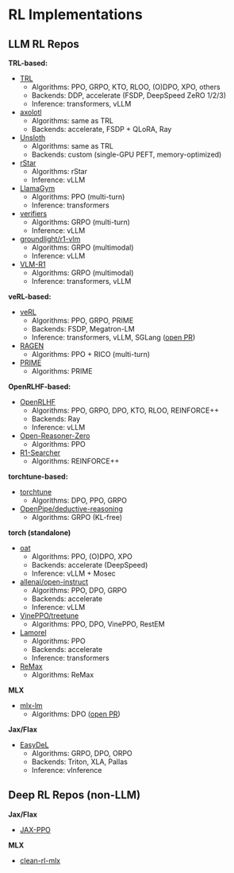 # RL Implementations

## LLM RL Repos
**TRL-based:**
- [TRL](https://github.com/huggingface/trl/tree/main/trl)
    - Algorithms: PPO, GRPO, KTO, RLOO, (O)DPO, XPO, others
    - Backends: DDP, accelerate (FSDP, DeepSpeed ZeRO 1/2/3)
    - Inference: transformers, vLLM
- [axolotl](https://github.com/axolotl-ai-cloud/axolotl)
    - Algorithms: same as TRL
    - Backends: accelerate, FSDP + QLoRA, Ray
- [Unsloth](https://github.com/unslothai/unsloth)
    - Algorithms: same as TRL
    - Backends: custom (single-GPU PEFT, memory-optimized)
- [rStar](https://github.com/microsoft/rStar)
    - Algorithms: rStar
    - Inference: vLLM
- [LlamaGym](https://github.com/KhoomeiK/LlamaGym)
    - Algorithms: PPO (multi-turn)
    - Inference: transformers
- [verifiers](https://github.com/willccbb/verifiers)
    - Algorithms: GRPO (multi-turn)
    - Inference: vLLM
- [groundlight/r1-vlm](https://github.com/groundlight/r1_vlm)
    - Algorithms: GRPO (multimodal)
    - Inference: vLLM
- [VLM-R1](https://github.com/om-ai-lab/VLM-R1)
    - Algorithms: GRPO (multimodal)
    - Inference: transformers, vLLM

**veRL-based:**
- [veRL](https://github.com/volcengine/verl)
    - Algorithms: PPO, GRPO, PRIME
    - Backends: FSDP, Megatron-LM
    - Inference: transformers, vLLM, SGLang ([open PR](https://github.com/volcengine/verl/pull/490))
- [RAGEN](https://github.com/ZihanWang314/RAGEN)
    - Algorithms: PPO + RICO (multi-turn)
- [PRIME](https://github.com/PRIME-RL/PRIME)
    - Algorithms: PRIME

**OpenRLHF-based:**
- [OpenRLHF](https://github.com/OpenRLHF/OpenRLHF)
    - Algorithms: PPO, GRPO, DPO, KTO, RLOO, REINFORCE++
    - Backends: Ray 
    - Inference: vLLM
- [Open-Reasoner-Zero](https://github.com/Open-Reasoner-Zero/Open-Reasoner-Zero)
    - Algorithms: PPO
- [R1-Searcher](https://github.com/RUCAIBox/R1-Searcher)
    - Algorithms: REINFORCE++

**torchtune-based:**
- [torchtune](https://github.com/pytorch/torchtune)
    - Algorithms: DPO, PPO, GRPO
- [OpenPipe/deductive-reasoning](https://github.com/OpenPipe/deductive-reasoning)
    - Algorithms: GRPO (KL-free)


**torch (standalone)**
- [oat](https://github.com/sail-sg/oat/tree/main)
    - Algorithms: PPO, (O)DPO, XPO
    - Backends: accelerate (DeepSpeed)
    - Inference: vLLM + Mosec
- [allenai/open-instruct](https://github.com/allenai/open-instruct)
    - Algorithms: PPO, DPO, GRPO
    - Backends: accelerate
    - Inference: vLLM
- [VinePPO/treetune](https://github.com/McGill-NLP/VinePPO)
    - Algorithms: PPO, DPO, VinePPO, RestEM
- [Lamorel](https://github.com/flowersteam/lamorel/tree/main)
    - Algorithms: PPO
    - Backends: accelerate
    - Inference: transformers
- [ReMax](https://github.com/liziniu/ReMax)
    - Algorithms: ReMax

**MLX**
- [mlx-lm](https://github.com/ml-explore/mlx-examples/blob/main/llms/README.md)
    - Algorithms: DPO ([open PR](https://github.com/ml-explore/mlx-examples/pull/1279))

**Jax/Flax**
- [EasyDeL](https://github.com/erfanzar/EasyDeL)
    - Algorithms: GRPO, DPO, ORPO
    - Backends: Triton, XLA, Pallas
    - Inference: vInference

## Deep RL Repos (non-LLM)

**Jax/Flax**
- [JAX-PPO](https://github.com/zombie-einstein/JAX-PPO)

**MLX**
- [clean-rl-mlx](https://github.com/andrew-silva/clean-rl-mlx)


